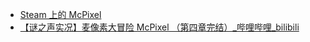 - [Steam 上的 McPixel](https://store.steampowered.com/app/220860/McPixel/)
- [【谜之声实况】麦像素大冒险 McPixel （第四章完结）_哔哩哔哩_bilibili](https://www.bilibili.com/video/BV1Es411f7ft/)
